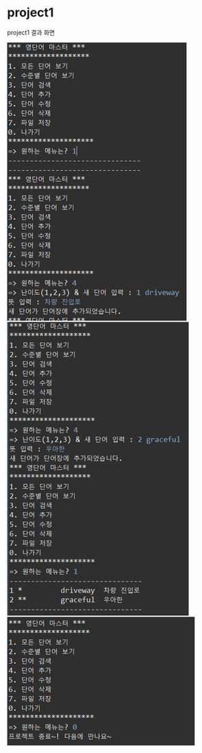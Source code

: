 # project1

project1 결과 화면

<img src="/screenshots/result1.PNG">
<img src="/screenshots/result2.PNG">
<img src="/screenshots/result3.PNG">
